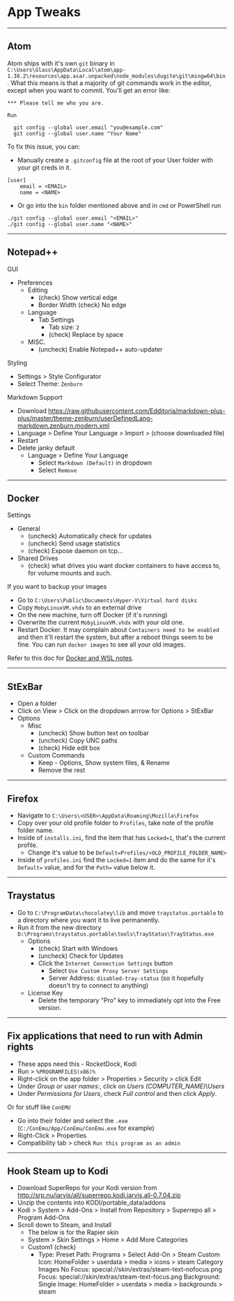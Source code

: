 # App Tweaks

---

## Atom

Atom ships with it's own `git` binary in `C:\Users\Glass\AppData\Local\atom\app-1.38.2\resources\app.asar.unpacked\node_modules\dugite\git\mingw64\bin`. What
this means is that a majority of git commands work in the editor, except when
you want to commit. You'll get an error like:
```
*** Please tell me who you are.

Run

  git config --global user.email "you@example.com"
  git config --global user.name "Your Name"
```
To fix this issue, you can:
- Manually create a `.gitconfig` file at the root of your User folder with your
git creds in it.
```
[user]
	email = <EMAIL>
	name = <NAME>
```
- Or go into the `bin` folder mentioned above and in `cmd` or PowerShell run
```
./git config --global user.email "<EMAIL>"
./git config --global user.name "<NAME>"
```

---

## Notepad++

GUI
- Preferences
  - Editing
    - (check) Show vertical edge
    - Border Width (check) No edge
  - Language
    - Tab Settings
      - Tab size: `2`
      - (check) Replace by space
  - MISC.
    - (uncheck) Enable Notepad++ auto-updater

Styling
- Settings > Style Configurator
- Select Theme: `Zenburn`

Markdown Support
- Download https://raw.githubusercontent.com/Edditoria/markdown-plus-plus/master/theme-zenburn/userDefinedLang-markdown.zenburn.modern.xml
- Language > Define Your Language > Import > (choose downloaded file)
- Restart
- Delete janky default
  - Language > Define Your Language
    - Select `Markdown (Default)` in dropdown
	- Select `Remove`
  
---

## Docker

Settings
- General
  - (uncheck) Automatically check for updates
  - (uncheck) Send usage statistics
  - (check) Expose daemon on tcp...
- Shared Drives
  - (check) what drives you want docker containers to have access to, for volume mounts and such.

If you want to backup your images
- Go to `C:\Users\Public\Documents\Hyper-V\Virtual hard disks`
- Copy `MobyLinuxVM.vhdx` to an external drive
- On the new machine, turn off Docker (if it's running)
- Overwrite the current `MobyLinuxVM.vhdx` with your old one.
- Restart Docker. It may complain about `Containers need to be enabled` and then
it'll restart the system, but after a reboot things seem to be fine. You can
run `docker images` to see all your old images.

Refer to this doc for [Docker and WSL notes](https://gist.github.com/the0neWhoKnocks/b45db9ddaede64a2e19dce712524fabb).

---

## StExBar

- Open a folder
- Click on View > Click on the dropdown arrrow for Options > StExBar
- Options
  - Misc
    - (uncheck) Show button text on toolbar
    - (uncheck) Copy UNC paths
    - (check) Hide edit box
  - Custom Commands
    - Keep - Options, Show system files, & Rename
    - Remove the rest

---

## Firefox

- Navigate to `C:\Users\<USER>\AppData\Roaming\Mozilla\Firefox`
- Copy over your old profile folder to `Profiles`, take note of the profile folder name.
- Inside of `installs.ini`, find the item that has `Locked=1`, that's the current profile.
  - Change it's value to be `Default=Profiles/<OLD_PROFILE_FOLDER_NAME>`
- Inside of `profiles.ini` find the `Locked=1` item and do the same for it's
`Default=` value, and for the `Path=` value below it.

---

## Traystatus

- Go to `C:\ProgramData\chocolatey\lib` and move `traystatus.portable` to a
directory where you want it to live permanently.
- Run it from the new directory `D:\Programs\traystatus.portable\tools\TrayStatus\TrayStatus.exe`
  - Options
    - (check) Start with Windows
    - (uncheck) Check for Updates
    - Click the `Internet Connection Settings` button
      - Select `Use Custom Proxy Server Settings`
      - Server Address: `disabled-tray-status` (so it hopefully doesn't try to connect to anything)
  - License Key
    - Delete the temporary "Pro" key to immediately opt into the Free version.

---

## Fix applications that need to run with Admin rights

- These apps need this - RocketDock, Kodi
- Run > `%PROGRAMFILES(x86)%`
- Right-click on the app folder > Properties > Security > click Edit
- Under *Group or user names:*, click on *Users (COMPUTER_NAME)\Users*
- Under *Permissions for Users*, check *Full control* and then click *Apply*.

Or for stuff like `ConEMU`
- Go into their folder and select the `.exe` (`C:/ConEmu/App/ConEmu/ConEmu.exe` for example)
- Right-Click > Properties
- Compatibility tab > check `Run this program as an admin`

---

## Hook Steam up to Kodi

- Download SuperRepo for your Kodi version from http://srp.nu/jarvis/all/superrepo.kodi.jarvis.all-0.7.04.zip
- Unzip the contents into KODI/portable_data/addons
- Kodi > System > Add-Ons > Install from Repository > Superrepo all > Program Add-Ons
- Scroll down to Steam, and Install
  - The below is for the Rapier skin
  - System > Skin Settings > Home > Add More Categories
  - Custom1 (check)
    - Type: Preset
      Path: Programs > Select Add-On > Steam
      Custom Icon: HomeFolder > userdata > media > icons > steam
      Category Images
        No Focus: special://skin/extras/steam-text-nofocus.png
        Focus: special://skin/extras/steam-text-focus.png
      Background:
        Single Image: HomeFolder > userdata > media > backgrounds > steam
